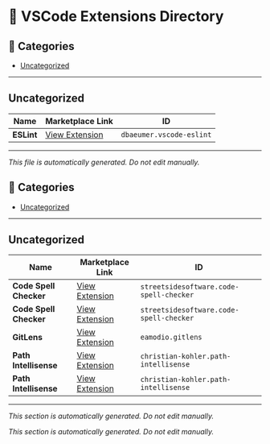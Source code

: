 # 🧩 VSCode Extensions Directory

## 📂 Categories

- [Uncategorized](#uncategorized)

---

## Uncategorized

| Name | Marketplace Link | ID |
|------|------------------|----|
| **ESLint** | [View Extension](https://marketplace.visualstudio.com/items?itemName=dbaeumer.vscode-eslint) | `dbaeumer.vscode-eslint` |

---

_This file is automatically generated. Do not edit manually._

<!-- EXTENSIONS-LIST-START -->

## 📂 Categories

- [Uncategorized](#uncategorized)

---


## Uncategorized

| Name | Marketplace Link | ID |
|------|------------------|----|
| **Code Spell Checker** | [View Extension](https://marketplace.visualstudio.com/items?itemName=streetsidesoftware.code-spell-checker) | `streetsidesoftware.code-spell-checker` |
| **Code Spell Checker** | [View Extension](https://marketplace.visualstudio.com/items?itemName=streetsidesoftware.code-spell-checker) | `streetsidesoftware.code-spell-checker` |
| **GitLens** | [View Extension](https://marketplace.visualstudio.com/items?itemName=eamodio.gitlens) | `eamodio.gitlens` |
| **Path Intellisense** | [View Extension](https://marketplace.visualstudio.com/items?itemName=christian-kohler.path-intellisense) | `christian-kohler.path-intellisense` |
| **Path Intellisense** | [View Extension](https://marketplace.visualstudio.com/items?itemName=christian-kohler.path-intellisense) | `christian-kohler.path-intellisense` |

---
<!-- EXTENSIONS-LIST-END -->

_This section is automatically generated. Do not edit manually._


_This section is automatically generated. Do not edit manually._
